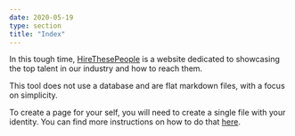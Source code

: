 ```yaml
---
date: 2020-05-19
type: section
title: "Index"
---
```


In this tough time, [HireThesePeople](https://hirethesepeople.com) is a website dedicated to showcasing the top talent in our industry and how to reach them.

This tool does not use a database and are flat markdown files, with a focus on simplicity.

To create a page for your self, you will need to create a single file with your identity. You can find more instructions on how to do that [here](https://github.com/erikng/hirethesepeople).
